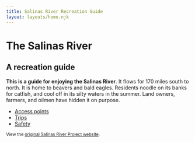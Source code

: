 ```yaml
---
title: Salinas River Recreation Guide
layout: layouts/home.njk
---
```


# The Salinas River

## A recreation guide

**This is a guide for enjoying the Salinas River**. It
flows for 170 miles south to north. It is home to beavers and bald
eagles. Residents noodle on its banks for catfish, and cool off in
its silty waters in the summer. Land owners, farmers, and oilmen
have hidden it on purpose.

<nav class="nav-list">
  
  - [Access points](/access-points)
  - [Trips](/trips)
  - [Safety](/safety)
  
</nav>

<small class="hidden-sm">View the [original Salinas River Project website](/original).</small>
